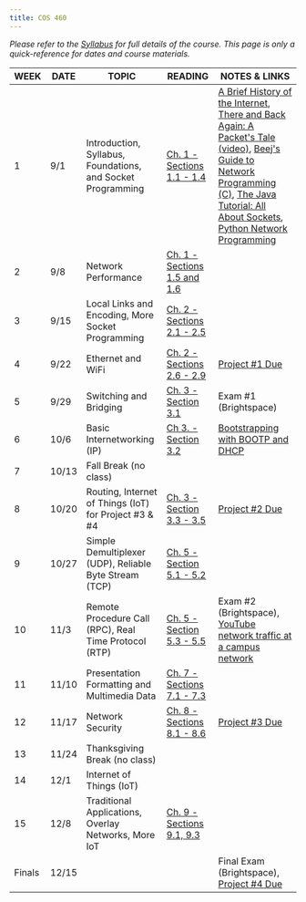 ```yaml
---
title: COS 460
---
```

*Please refer to the [Syllabus](syllabus.html) for full details of the course. This page is only a quick-reference for dates and course materials.*

|  WEEK  | DATE  |                            TOPIC                            |                                           READING                                            |                                                                                                                                                                                                                                             NOTES & LINKS                                                                                                                                                                                                                                             |
|-------|------|----------------------------------------------------------------------------|---------------------------------------------------------------------------------------------|-----------------------------------------------------------------------------------------------------------------------------------------------------------------------------------------------------------------------------------------------------------------------------------------------------------------------------------------------------------------------------------------------------------------------------------------------------------------------------------------------------|
|1      |9/1   |Introduction, Syllabus, Foundations, and Socket Programming                 |[Ch. 1 - Sections 1.1 - 1.4](https://book.systemsapproach.org/foundation/problem.html)       |[A Brief History of the Internet](http://www.internetsociety.org/internet/what-internet/history-internet/brief-history-internet), [There and Back Again: A Packet's Tale (video)](https://www.youtube.com/watch?v=ewrBalT_eBM), [Beej's Guide to Network Programming (C)](http://beej.us/guide/bgnet/), [The Java Tutorial: All About Sockets](https://docs.oracle.com/javase/tutorial/networking/sockets/), [Python Network Programming](http://www.tutorialspoint.com/python/python_networking.htm)|
|2      |9/8   |Network Performance                                                         |[Ch. 1 - Sections 1.5 and 1.6](https://book.systemsapproach.org/foundation/performance.html) |                                                                                                                                                                                                                                                                                                                                                                                                                                                                                                     |
|3      |9/15  |Local Links and Encoding, More Socket Programming                           |[Ch. 2 - Sections 2.1 - 2.5](https://book.systemsapproach.org/direct/problem.html)           |                                                                                                                                                                                                                                                                                                                                                                                                                                                                                                     |
|4      |9/22  |Ethernet and WiFi                                                           |[Ch. 2 - Sections 2.6 - 2.9](https://book.systemsapproach.org/direct/ethernet.html)          |[Project #1 Due](/project-1.html)                                                                                                                                                                                                                                                                                                                                                                                                                                                                    |
|5      |9/29  |Switching and Bridging                                                      |[Ch. 3 - Section 3.1](https://book.systemsapproach.org/internetworking/switching.html)       |Exam #1 (Brightspace)                                                                                                                                                                                                                                                                                                                                                                                                                                                                                |
|6      |10/6  |Basic Internetworking (IP)                                                  |[Ch 3. - Section 3.2](https://book.systemsapproach.org/internetworking/basic-ip.html)        |[Bootstrapping with BOOTP and DHCP](https://www.cisco.com/c/en/us/about/press/internet-protocol-journal/back-issues/table-contents-22/dhcp.html)                                                                                                                                                                                                                                                                                                                                                     |
|7      |10/13 | Fall Break (no class)                                                      |                                                                                             |                                                                                                                                                                                                                                                                                                                                                                                                                                                                                                     |
|8      |10/20 |Routing, Internet of Things (IoT) for Project #3 & #4                       |[Ch. 3 - Section 3.3 - 3.5](https://book.systemsapproach.org/internetworking/routing.html)   |[Project #2 Due](/project-2.html)                                                                                                                                                                                                                                                                                                                                                                                                                                                                    |
|9      |10/27 |Simple Demultiplexer (UDP), Reliable Byte Stream (TCP)                      |[Ch. 5 - Section 5.1 - 5.2](https://book.systemsapproach.org/e2e/problem.html)               |                                                                                                                                                                                                                                                                                                                                                                                                                                                                                                     |
|10     |11/3  |Remote Procedure Call (RPC), Real Time Protocol (RTP)                       |[Ch. 5 - Section 5.3 - 5.5](https://book.systemsapproach.org/e2e/rpc.html)                   |Exam #2 (Brightspace), [YouTube network traffic at a campus network](http://gaia.cs.umass.edu/networks/papers/MMCN08-0.2.pdf)                                                                                                                                                                                                                                                                                                                                                                        |
|11     |11/10 |Presentation Formatting and Multimedia Data                                 |[Ch. 7 - Sections 7.1 - 7.3](https://book.systemsapproach.org/data/problem.html)             |                                                                                                                                                                                                                                                                                                                                                                                                                                                                                                     |
|12     |11/17 |Network Security                                                            |[Ch. 8 - Sections 8.1 - 8.6](https://book.systemsapproach.org/security/problem.html)         |[Project #3 Due](/project-3.html)                                                                                                                                                                                                                                                                                                                                                                                                                                                                    |
|13     |11/24 |Thanksgiving Break (no class)                                               |                                                                                             |                                                                                                                                                                                                                                                                                                                                                                                                                                                                                                     |
|14     |12/1  |Internet of Things (IoT)                                                    |                                                                                             |                                                                                                                                                                                                                                                                                                                                                                                                                                                                                                     |
|15     |12/8  |Traditional Applications, Overlay Networks, More IoT                        |[Ch. 9 - Sections 9.1, 9.3](https://book.systemsapproach.org/applications/problem.html)      |                                                                                                                                                                                                                                                                                                                                                                                                                                                                                                     |
|Finals |12/15 |                                                                            |                                                                                             |Final Exam (Brightspace), [Project #4 Due](/project-4.html)                                                                                                                                                                                                                                                                                                                                                                                                                                          |

